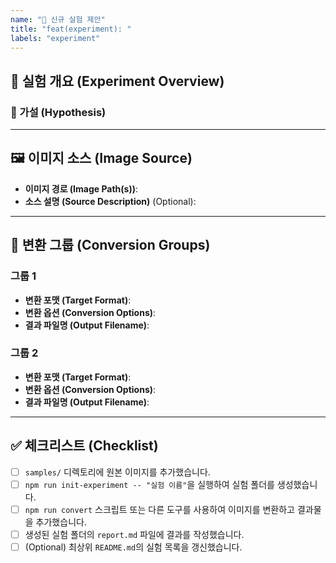 ```yaml
---
name: "🧪 신규 실험 제안"
title: "feat(experiment): "
labels: "experiment"
---
```


## 🔬 실험 개요 (Experiment Overview)

<!--
어떤 실험을 제안하시는지 간략히 설명해주세요.
예: "그라데이션 이미지에서 WebP와 AVIF의 무손실 압축 효율 비교"
-->

### 🧐 가설 (Hypothesis)

<!--
이 실험을 통해 무엇을 증명하거나 확인하고 싶으신가요?
예: "복잡한 색상 정보를 가진 그라데-이션 이미지에서는 AVIF가 WebP보다 무손실 압축률이 더 높을 것이다."
-->

---

## 🖼️ 이미지 소스 (Image Source)

<!--
실험에 사용할 이미지의 정보를 기입해주세요. 이미지는 `samples/` 디렉토리에 위치해야 합니다.
-->

- **이미지 경로 (Image Path(s))**:
- **소스 설명 (Source Description)** (Optional):

---

## 🔁 변환 그룹 (Conversion Groups)

<!--
어떤 포맷과 옵션으로 변환을 테스트할지 정의해주세요. 필요한 만큼 그룹을 추가할 수 있습니다.
-->

### 그룹 1

- **변환 포맷 (Target Format)**:
- **변환 옵션 (Conversion Options)**:
- **결과 파일명 (Output Filename)**:

### 그룹 2

- **변환 포맷 (Target Format)**:
- **변환 옵션 (Conversion Options)**:
- **결과 파일명 (Output Filename)**:

---

## ✅ 체크리스트 (Checklist)

- [ ] `samples/` 디렉토리에 원본 이미지를 추가했습니다.
- [ ] `npm run init-experiment -- "실험 이름"`을 실행하여 실험 폴더를 생성했습니다.
- [ ] `npm run convert` 스크립트 또는 다른 도구를 사용하여 이미지를 변환하고 결과물을 추가했습니다.
- [ ] 생성된 실험 폴더의 `report.md` 파일에 결과를 작성했습니다.
- [ ] (Optional) 최상위 `README.md`의 실험 목록을 갱신했습니다.
